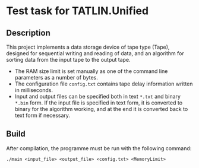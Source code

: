 # Test task for TATLIN.Unified
## Description
This project implements a data storage device of tape type (Tape), designed for sequential writing and reading of data, and an algorithm for sorting data from the input tape to the output tape.
- The RAM size limit is set manually as one of the command line parameters as a number of bytes.
- The configuration file `config.txt` contains tape delay information written in milliseconds.
- Input and output files can be specified both in text `*.txt` and binary `*.bin` form. If the input file is specified in text form, it is converted to binary for the algorithm working, and at the end it is converted back to text form if necessary.

## Build
After compilation, the programme must be run with the following command:
```
./main <input_file> <output_file> <config.txt> <MemoryLimit>
```
